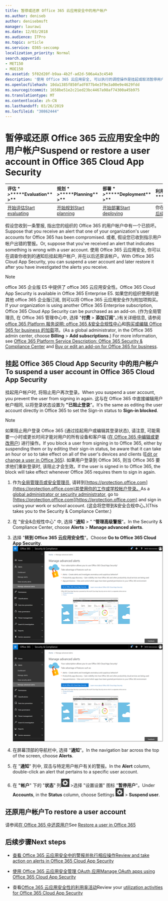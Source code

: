 ```yaml
---
title: 暂停或还原 Office 365 云应用安全中的用户帐户
ms.author: deniseb
author: denisebmsft
manager: laurawi
ms.date: 12/03/2018
ms.audience: ITPro
ms.topic: article
ms.service: O365-seccomp
localization_priority: Normal
search.appverid:
- MET150
- MOE150
ms.assetid: 5f02d20f-b9aa-4b2f-ad2d-506a4a3c4540
description: '使用 Office 365 云应用安全, 可以执行的调控操作是挂起或取消暂停用户帐户。 '
ms.openlocfilehash: 10da1385f850fadf077b4e3f9e3a00e9e4629fdd
ms.sourcegitcommit: 1658be51e2c21ed23bc4467a98af74300a45b975
ms.translationtype: MT
ms.contentlocale: zh-CN
ms.lasthandoff: 03/26/2019
ms.locfileid: "30862444"
---
```

# <a name="suspend-or-restore-a-user-account-in-office-365-cloud-app-security"></a><span data-ttu-id="21c24-103">暂停或还原 Office 365 云应用安全中的用户帐户</span><span class="sxs-lookup"><span data-stu-id="21c24-103">Suspend or restore a user account in Office 365 Cloud App Security</span></span>

|<span data-ttu-id="21c24-104">评估 \* *\>*\*</span><span class="sxs-lookup"><span data-stu-id="21c24-104">\*\*\*\*Evaluation\*\* \>\*\*</span></span>|<span data-ttu-id="21c24-105">规划 \* *\>*\*</span><span class="sxs-lookup"><span data-stu-id="21c24-105">\*\*\*\*Planning\*\* \>\*\*</span></span>|<span data-ttu-id="21c24-106">部署 \* *\>*\*</span><span class="sxs-lookup"><span data-stu-id="21c24-106">\*\*\*\*Deployment\*\* \>\*\*</span></span>|<span data-ttu-id="21c24-107">利用率 \* \* \* \*</span><span class="sxs-lookup"><span data-stu-id="21c24-107">\*\*\*\*Utilization\*\*\*\*</span></span>|
|:-----|:-----|:-----|:-----|
|[<span data-ttu-id="21c24-108">开始评估</span><span class="sxs-lookup"><span data-stu-id="21c24-108">Start evaluating</span></span>](office-365-cas-overview.md) <br/> |[<span data-ttu-id="21c24-109">开始规划</span><span class="sxs-lookup"><span data-stu-id="21c24-109">Start planning</span></span>](get-ready-for-office-365-cas.md) <br/> |[<span data-ttu-id="21c24-110">开始部署</span><span class="sxs-lookup"><span data-stu-id="21c24-110">Start deploying</span></span>](turn-on-office-365-cas.md) <br/> |<span data-ttu-id="21c24-111">你在这里!</span><span class="sxs-lookup"><span data-stu-id="21c24-111">You are here!</span></span>  <br/> [<span data-ttu-id="21c24-112">后续步骤</span><span class="sxs-lookup"><span data-stu-id="21c24-112">Next steps</span></span>](#next-steps)<br/> |
   
<span data-ttu-id="21c24-113">假设您收到一条警报, 指出您的组织的 Office 365 的用户帐户中有一个已损坏。</span><span class="sxs-lookup"><span data-stu-id="21c24-113">Suppose that you receive an alert that one of your organization's user accounts for Office 365 has been compromised.</span></span> <span data-ttu-id="21c24-114">或者, 假设您已收到指示用户帐户出错的警报。</span><span class="sxs-lookup"><span data-stu-id="21c24-114">Or, suppose that you've received an alert that indicates something is wrong with a user account.</span></span> <span data-ttu-id="21c24-115">使用 Office 365 云应用安全, 你可以在调查你收到的通知后挂起用户帐户, 并在以后还原该帐户。</span><span class="sxs-lookup"><span data-stu-id="21c24-115">With Office 365 Cloud App Security, you can suspend a user account and later restore it after you have investigated the alerts you receive.</span></span>
  
> [!NOTE]
> <span data-ttu-id="21c24-116">office 365 企业版 E5 中提供了 office 365 云应用安全性。</span><span class="sxs-lookup"><span data-stu-id="21c24-116">Office 365 Cloud App Security is available in Office 365 Enterprise E5.</span></span> <span data-ttu-id="21c24-117">如果您的组织使用的是其他 office 365 企业版订阅, 则可以将 Office 365 云应用安全作为附加项购买。</span><span class="sxs-lookup"><span data-stu-id="21c24-117">If your organization is using another Office 365 Enterprise subscription, Office 365 Cloud App Security can be purchased as an add-on.</span></span> <span data-ttu-id="21c24-118">(作为全局管理员, 在 Office 365 管理中心中, 选择 "**付费** \> **添加订阅**"。)有关详细信息, 请参阅[office 365 Platform 服务说明: office 365 &amp;安全合规性中心](https://technet.microsoft.com/en-us/library/dn933793.aspx)和[购买或编辑 Office 365 for business 的加载](https://support.office.com/article/4e7b57d6-b93b-457d-aecd-0ea58bff07a6)项。</span><span class="sxs-lookup"><span data-stu-id="21c24-118">(As a global administrator, in the Office 365 admin center, choose **Billing** \> **Add subscriptions**.) For more information, see [Office 365 Platform Service Description: Office 365 Security &amp; Compliance Center](https://technet.microsoft.com/en-us/library/dn933793.aspx) and [Buy or edit an add-on for Office 365 for business](https://support.office.com/article/4e7b57d6-b93b-457d-aecd-0ea58bff07a6).</span></span> 
  
## <a name="to-suspend-a-user-account-in-office-365-cloud-app-security"></a><span data-ttu-id="21c24-119">挂起 Office 365 Cloud App Security 中的用户帐户</span><span class="sxs-lookup"><span data-stu-id="21c24-119">To suspend a user account in Office 365 Cloud App Security</span></span>

<span data-ttu-id="21c24-120">挂起用户帐户时, 将阻止用户再次登录。</span><span class="sxs-lookup"><span data-stu-id="21c24-120">When you suspend a user account, you prevent the user from signing in again.</span></span> <span data-ttu-id="21c24-121">这与在 Office 365 中直接编辑用户帐户相同, 以将登录状态设置为 **"已阻止登录**"。</span><span class="sxs-lookup"><span data-stu-id="21c24-121">It's the same as editing the user account directly in Office 365 to set the Sign-in status to **Sign-in blocked**.</span></span>
  
> [!NOTE]
> <span data-ttu-id="21c24-122">如果阻止用户登录 Office 365 (通过挂起用户或编辑其登录状态), 请注意, 可能需要一小时或更长时间才能对用户的所有设备和客户端 ([在 Office 365 中编辑或更改用户](https://support.office.com/article/42BB3F17-8F9D-4182-B434-5F1C8024E614#SingleUserPreview)) 进行操作。</span><span class="sxs-lookup"><span data-stu-id="21c24-122">If you block a user from signing in to Office 365, either by suspending them or by editing their sign-in status, be aware that it can take an hour or so to take effect on all of the user's devices and clients ([Edit or change a user in Office 365](https://support.office.com/article/42BB3F17-8F9D-4182-B434-5F1C8024E614#SingleUserPreview)).</span></span> <span data-ttu-id="21c24-123">如果用户登录到 Office 365, 则当 Office 365 要求他们重新登录时, 该阻止才会生效。</span><span class="sxs-lookup"><span data-stu-id="21c24-123">If the user is signed in to Office 365, the block will take effect whenever Office 365 requires them to sign in again.</span></span> 
  
1. <span data-ttu-id="21c24-124">作为[全局管理员或安全管理员](permissions-in-the-security-and-compliance-center.md), 请转到[https://protection.office.com](https://protection.office.com)并使用你的工作或学校帐户登录。</span><span class="sxs-lookup"><span data-stu-id="21c24-124">As a [global administrator or security administrator](permissions-in-the-security-and-compliance-center.md), go to [https://protection.office.com](https://protection.office.com) and sign in using your work or school account.</span></span> <span data-ttu-id="21c24-125">(这会将您带到&amp;安全合规中心。)</span><span class="sxs-lookup"><span data-stu-id="21c24-125">(This takes you to the Security &amp; Compliance Center.)</span></span> 
    
2. <span data-ttu-id="21c24-126">在 "安全&amp;合规性中心" 中, 选择 "**通知** \> " "**管理高级警报**"。</span><span class="sxs-lookup"><span data-stu-id="21c24-126">In the Security &amp; Compliance Center, choose **Alerts** \> **Manage advanced alerts**.</span></span>
    
3. <span data-ttu-id="21c24-127">选择 "**转到 Office 365 云应用安全性**"。</span><span class="sxs-lookup"><span data-stu-id="21c24-127">Choose **Go to Office 365 Cloud App Security**.</span></span><br><span data-ttu-id="21c24-128">![在 "安全&amp;合规性中心" 中, 选择 "管理高级警报" 以转到 Office 365 云应用安全](media/958632d4-03e3-4ade-8e22-d5509db6fca7.png)</span><span class="sxs-lookup"><span data-stu-id="21c24-128">![In the Security &amp; Compliance Center, choose Manage Advanced Alerts to go to Office 365 Cloud App Security](media/958632d4-03e3-4ade-8e22-d5509db6fca7.png)</span></span><br>
  
4. <span data-ttu-id="21c24-129">在屏幕顶部的导航栏中, 选择 "**通知**"。</span><span class="sxs-lookup"><span data-stu-id="21c24-129">In the navigation bar across the top of the screen, choose **Alerts**.</span></span>
    
5. <span data-ttu-id="21c24-130">在 "**通知**" 列中, 双击与特定用户帐户有关的警报。</span><span class="sxs-lookup"><span data-stu-id="21c24-130">In the **Alert** column, double-click an alert that pertains to a specific user account.</span></span> 
    
6. <span data-ttu-id="21c24-131">在 **"帐户**" 下的 "**状态**" 列![中,](media/e01b75cc-b28f-4b83-8f86-b1b13dc27ab2.png) \>选择 "设置设置" 图标 "**暂停用户**"。</span><span class="sxs-lookup"><span data-stu-id="21c24-131">Under **Accounts**, in the **Status** column, choose Settings ![settings icon](media/e01b75cc-b28f-4b83-8f86-b1b13dc27ab2.png) \> **Suspend user**.</span></span>
    
## <a name="to-restore-a-user-account"></a><span data-ttu-id="21c24-132">还原用户帐户</span><span class="sxs-lookup"><span data-stu-id="21c24-132">To restore a user account</span></span>

<span data-ttu-id="21c24-133">请参阅[在 Office 365 中还原用户](https://support.office.com/article/2c261e42-5dd1-48b0-845f-2a016d29cfc1)</span><span class="sxs-lookup"><span data-stu-id="21c24-133">See [Restore a user in Office 365](https://support.office.com/article/2c261e42-5dd1-48b0-845f-2a016d29cfc1)</span></span>
  
## <a name="next-steps"></a><span data-ttu-id="21c24-134">后续步骤</span><span class="sxs-lookup"><span data-stu-id="21c24-134">Next steps</span></span>

- [<span data-ttu-id="21c24-135">查看 Office 365 云应用安全中的警报并执行相应操作</span><span class="sxs-lookup"><span data-stu-id="21c24-135">Review and take action on alerts in Office 365 Cloud App Security</span></span>](review-office-365-cas-alerts.md)
    
- [<span data-ttu-id="21c24-136">使用 Office 365 云应用安全管理 OAuth 应用</span><span class="sxs-lookup"><span data-stu-id="21c24-136">Manage OAuth apps using Office 365 Cloud App Security</span></span>](manage-app-permissions-in-ocas.md)
    
- <span data-ttu-id="21c24-137">查看[Office 365 云应用安全性的利用率活动](utilization-activities-for-ocas.md)</span><span class="sxs-lookup"><span data-stu-id="21c24-137">Review your [utilization activities for Office 365 Cloud App Security](utilization-activities-for-ocas.md)</span></span>
    

